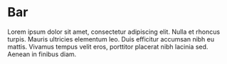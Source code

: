 # Bar

Lorem ipsum dolor sit amet, consectetur adipiscing elit. Nulla et rhoncus turpis. Mauris ultricies elementum leo. Duis efficitur accumsan nibh eu mattis. Vivamus tempus velit eros, porttitor placerat nibh lacinia sed. Aenean in finibus diam.
